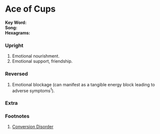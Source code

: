 # Ace of Cups

**Key Word:**   
**Song:**   
**Hexagrams:** 



### Upright

1) Emotional nourishment.
2) Emotional support, friendship.



### Reversed

1) Emotional blockage (can manifest as a tangible energy block leading to adverse symptoms<sup>1</sup>).



### Extra





### Footnotes

1. [Conversion Disorder](https://en.wikipedia.org/wiki/Conversion_disorder)


